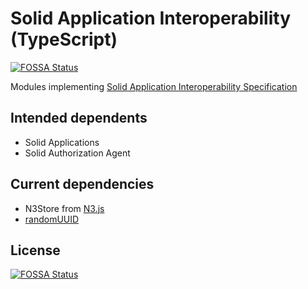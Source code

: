 # Solid Application Interoperability (TypeScript)
[![FOSSA Status](https://app.fossa.com/api/projects/git%2Bgithub.com%2Fjaneirodigital%2Fsai-js.svg?type=shield)](https://app.fossa.com/projects/git%2Bgithub.com%2Fjaneirodigital%2Fsai-js?ref=badge_shield)


Modules implementing [Solid Application Interoperability Specification](https://solid.github.io/data-interoperability-panel/specification/)

## Intended dependents

* Solid Applications
* Solid Authorization Agent

## Current dependencies

* N3Store from [N3.js](https://github.com/rdfjs/N3.js)
* [randomUUID](https://github.com/uuidjs/randomUUID)


## License
[![FOSSA Status](https://app.fossa.com/api/projects/git%2Bgithub.com%2Fjaneirodigital%2Fsai-js.svg?type=large)](https://app.fossa.com/projects/git%2Bgithub.com%2Fjaneirodigital%2Fsai-js?ref=badge_large)